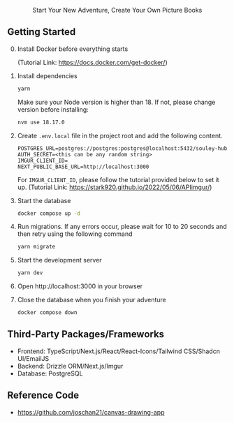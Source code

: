 <p align="center">
  Start Your New Adventure, Create Your Own Picture Books
</p>

## Getting Started

0. Install Docker before everything starts

   (Tutorial Link: https://docs.docker.com/get-docker/)

1. Install dependencies

   ```bash
   yarn
   ```

   Make sure your Node version is higher than 18.
   If not, please change version before installing:

   ```bash
   nvm use 18.17.0
   ```

2. Create `.env.local` file in the project root and add the following content.

   ```text
   POSTGRES_URL=postgres://postgres:postgres@localhost:5432/souley-hub
   AUTH_SECRET=<this can be any random string>
   IMGUR_CLIENT_ID=
   NEXT_PUBLIC_BASE_URL=http://localhost:3000
   ```

   For `IMGUR_CLIENT_ID`, please follow the tutorial provided below to set it up.
   (Tutorial Link: https://stark920.github.io/2022/05/06/APIimgur/)

3. Start the database

   ```bash
   docker compose up -d
   ```

4. Run migrations. If any errors occur, please wait for 10 to 20 seconds and then retry using the following command

   ```bash
   yarn migrate
   ```

5. Start the development server

   ```bash
   yarn dev
   ```

6. Open http://localhost:3000 in your browser

7. Close the database when you finish your adventure

   ```bash
   docker compose down
   ```

## Third-Party Packages/Frameworks

- Frontend: TypeScript/Next.js/React/React-Icons/Tailwind CSS/Shadcn UI/EmailJS
- Backend: Drizzle ORM/Next.js/Imgur
- Database: PostgreSQL

## Reference Code

- https://github.com/joschan21/canvas-drawing-app
